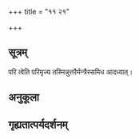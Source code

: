 +++
title = "११ २१"

+++
## सूत्रम्
परि त्वेति परिमृज्य तस्मिन्नुत्तरैर्मन्त्रैस्समिध आदध्यात्।
## अनुकूला

## गृह्यतात्पर्यदर्शनम्

